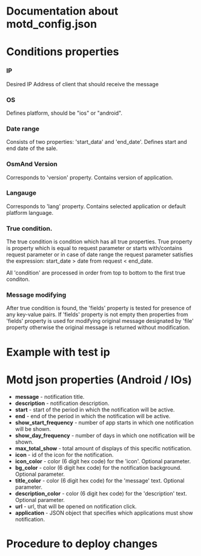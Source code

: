 Documentation about motd_config.json
================================
# Conditions properties
### IP  
  Desired IP Address of client that should receive the message
### OS  
  Defines platform, should be "ios" or "android".
### Date range  
  Consists of two properties: 'start_data' and 'end_date'. Defines start and end date of the sale.
### OsmAnd Version
  Corresponds to 'version' property. Contains version of application.
### Langauge
  Corresponds to 'lang' property. Contains selected application or default platform language.  

### True condition. 
The true condition is condition which has all true properties. True property is property which is equal to request parameter or starts with/contains request parameter or in case of date range the request parameter satisfies the expression: start_date > date from request < end_date.

All 'condition' are processed in order from top to bottom to the first true conditon.

### Message modifying
After true condition is found, the 'fields' property is tested for presence of any key-value pairs. If 'fields' property is not empty then properties from 'fields' property is used for modifying original message designated by 'file' property otherwise the original message is returned without modification.

# Example with test ip



# Motd json properties (Android / IOs)
- **message** - notification title.
- **description** - notification description.
- **start** - start of the period in which the notification will be active.
- **end** - end of the period in which the notification will be active.
- **show_start_frequency** - number of app starts in which one notification will be shown.
- **show_day_frequency** - number of days in which one notification will be shown.
- **max_total_show** - total amount of displays of this specific notification.
- **icon** - id of the icon for the notification.
- **icon_color** - color (6 digit hex code) for the 'icon'. Optional parameter.
- **bg_color** - color (6 digit hex code) for the notification background. Optional parameter.
- **title_color** - color (6 digit hex code) for the 'message' text. Optional parameter.
- **description_color** - color (6 digit hex code) for the 'description' text. Optional parameter.
- **url** - url, that will be opened on notification click.
- **application** - JSON object that specifies which applications must show notification.

# Procedure to deploy changes

